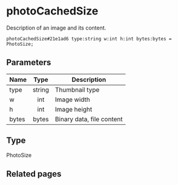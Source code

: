 # photoCachedSize
Description of an image and its content.

```
photoCachedSize#21e1ad6 type:string w:int h:int bytes:bytes = PhotoSize;
```

## Parameters
| Name | Type | Description |
| ---- | :----: | ----------- |
| type | string | Thumbnail type |
| w | int | Image width |
| h | int | Image height |
| bytes | bytes | Binary data, file content |


## Type
PhotoSize

## Related pages
